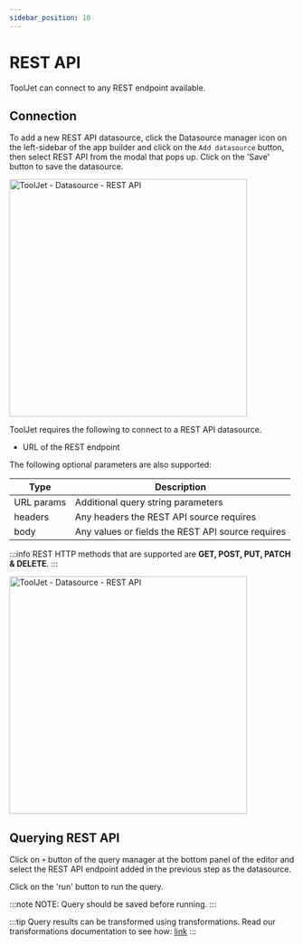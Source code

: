 ```yaml
---
sidebar_position: 10
---
```


# REST API 

ToolJet can connect to any REST endpoint available. 

## Connection

To add a new REST API datasource, click the Datasource manager icon on the left-sidebar of the app builder and click on the `Add datasource` button, then select REST API from the modal that pops up.
Click on the 'Save' button to save the datasource.

<img class="screenshot-full" src="/img/datasource-reference/rest-api/rest-api.gif" alt="ToolJet - Datasource - REST API" height="420"/>

ToolJet requires the following to connect to a REST API  datasource.

- URL of the REST endpoint

The following optional parameters are also supported:

   | Type         | Description |
   | -----------  | ----------- |
   | URL params   | Additional query string parameters|
   | headers      | Any headers the REST API source requires|
   | body         | Any values or fields the REST API source requires|

:::info
REST HTTP methods that are supported are **GET, POST, PUT, PATCH &amp; DELETE**.
:::

<img class="screenshot-full" src="/img/datasource-reference/rest-api/rest-api-values.gif" alt="ToolJet - Datasource - REST API" height="420"/>

## Querying REST API
Click on `+` button of the query manager at the bottom panel of the editor and select the REST API endpoint added in the previous step as the datasource.

Click on the 'run' button to run the query. 

:::note
NOTE: Query should be saved before running.
:::

:::tip
Query results can be transformed using transformations. Read our transformations documentation to see how: [link](/tutorial/transformations)
:::